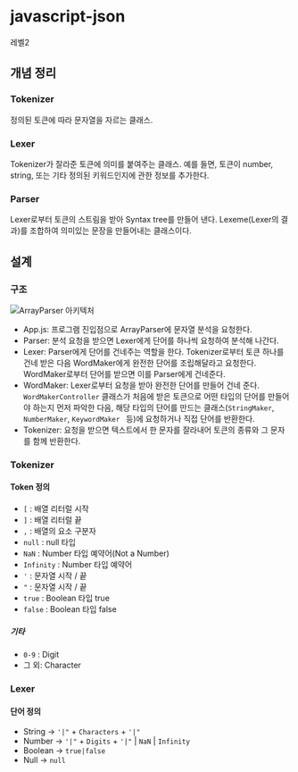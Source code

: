 # javascript-json
레벨2

## 개념 정리

### Tokenizer

정의된 토큰에 따라 문자열을 자르는 클래스.

### Lexer

Tokenizer가 잘라준 토큰에 의미를 붙여주는 클래스. 예를 들면, 토큰이 number, string, 또는 기타 정의된 키워드인지에 관한 정보를 추가한다.

### Parser

Lexer로부터 토큰의 스트림을 받아 Syntax tree를 만들어 낸다. Lexeme(Lexer의 결과)를 조합하여 의미있는 문장을 만들어내는 클래스이다.

## 설계

### 구조

![ArrayParser 아키텍처](https://user-images.githubusercontent.com/18232901/57295865-7351e480-7106-11e9-8247-ab7d5979e087.png)

- App.js: 프로그램 진입점으로 ArrayParser에 문자열 분석을 요청한다.
- Parser: 분석 요청을 받으면 Lexer에게 단어를 하나씩 요청하여 분석해 나간다.
- Lexer: Parser에게 단어를 건네주는 역할을 한다. Tokenizer로부터 토큰 하나를 건네 받은 다음 WordMaker에게 완전한 단어를 조립해달라고 요청한다. WordMaker로부터 단어를 받으면 이를 Parser에게 건네준다.
- WordMaker: Lexer로부터 요청을 받아 완전한 단어를 만들어 건네 준다. `WordMakerController` 클래스가 처음에 받은 토큰으로 어떤 타입의 단어를 만들어야 하는지 먼저 파악한 다음, 해당 타입의 단어를 만드는 클래스(`StringMaker`, `NumberMaker`, `KeywordMaker ` 등)에 요청하거나 직접 단어를 반환한다.
- Tokenizer: 요청을 받으면 텍스트에서 한 문자를 잘라내어 토큰의 종류와 그 문자를 함께 반환한다.

### Tokenizer

#### Token 정의

- `[` : 배열 리터럴 시작
- `]` : 배열 리터럴 끝
- `,` : 배열의 요소 구분자
- `null` : null 타입
- `NaN` : Number 타입 예약어(Not a Number)
- `Infinity` : Number 타입 예약어
- `'` : 문자열 시작 / 끝
- `"` : 문자열 시작 / 끝
- `true` : Boolean 타입 true
- `false` : Boolean 타입 false

##### 기타

- `0-9` : Digit
- 그 외: Character

### Lexer

#### 단어 정의

- String → `'|"` + `Characters` + `'|"`
- Number → `'|"` + `Digits` + `'|"` | `NaN` | `Infinity`
- Boolean → `true|false`
- Null → `null`
